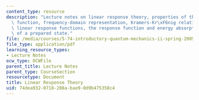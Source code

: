 ```yaml
---
content_type: resource
description: "Lecture notes on linear response theory, properties of the response\
  \ function, frequency-domain representation, Kramers-Kr\xF6nig relations, quantum\
  \ linear response functions, the response function and energy absorption, and relaxation\
  \ of a prepared state."
file: /media/courses/5-74-introductory-quantum-mechanics-ii-spring-2009/74dea9320718208abae90d9b475358c4_MIT5_74s09_lec07.pdf
file_type: application/pdf
learning_resource_types:
- Lecture Notes
ocw_type: OCWFile
parent_title: Lecture Notes
parent_type: CourseSection
resourcetype: Document
title: Linear Response Theory
uid: 74dea932-0718-208a-bae9-0d9b475358c4
---
```


